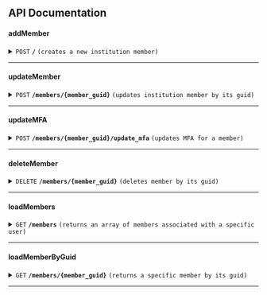 ## API Documentation

#### addMember

<details>
 <summary><code>POST</code> <code><b>/</b></code> <code>(creates a new institution member)</code></summary>

##### Parameters

> | name                               | type     | data type | description                                                                                                                                                                                                                                                                                                                  |
> | ---------------------------------- | -------- | --------- | ---------------------------------------------------------------------------------------------------------------------------------------------------------------------------------------------------------------------------------------------------------------------------------------------------------------------------- |
> | background_aggregation_is_disabled | optional | boolean   | NA                                                                                                                                                                                                                                                                                                                           |
> | credentials                        | required | object    | NA                                                                                                                                                                                                                                                                                                                           |
> | include_transactions               | required | boolean   | NA                                                                                                                                                                                                                                                                                                                           |
> | institution_guid                   | required | string    | NA                                                                                                                                                                                                                                                                                                                           |
> | is_oauth                           | optional | boolean   | NA                                                                                                                                                                                                                                                                                                                           |
> | metadata                           | optional | string    | NA                                                                                                                                                                                                                                                                                                                           |
> | skip_aggregation                   | optional | boolean   | NA                                                                                                                                                                                                                                                                                                                           |
> | referral_source                    | optional | string    | N/A                                                                                                                                                                                                                                                                                                                          |
> | ui_message_webview_url_scheme      | optional | string    | N/A                                                                                                                                                                                                                                                                                                                          |
> | client_redirect_url                | optional | string    | N/A                                                                                                                                                                                                                                                                                                                          |
> | enable_app2app                     | optional | boolean   | This indicates whether OAuth app2app behavior is enabled for institutions that support it. Defaults to true. When set to false, any oauth_window_uri generated will not direct the end user to the institution's mobile application. This setting is not persistent. This setting currently only affects Chase institutions. |

##### Responses

> | http code | content-type       | response                                                                                                                                                                                                                                                                                                                                                                                                                                                                                                                                                                                                                                                                                                                                                                                                                                                                                                          |
> | --------- | ------------------ | ----------------------------------------------------------------------------------------------------------------------------------------------------------------------------------------------------------------------------------------------------------------------------------------------------------------------------------------------------------------------------------------------------------------------------------------------------------------------------------------------------------------------------------------------------------------------------------------------------------------------------------------------------------------------------------------------------------------------------------------------------------------------------------------------------------------------------------------------------------------------------------------------------------------- |
> | `200`     | `application/json` | `{"member": { "aggregated_at": "2016-10-13T18:07:57.000Z","background_aggregation_is_disabled": false"connection_status":"CONNECTED","guid": "MBR-7c6f361b-e582-15b6-60c0-358f12466b4b","id": "unique_id","institution_code": "mxbank","is_being_aggregated": false,"is_managed_by_user": false,"is_manual": false,"is_oauth": false,"metadata": "\\\"credentials_last_refreshed_at\\\": \\\"2015-10-15\\\"","most_recent_job_detail_code": null,"most_recent_job_detail_text": "","name": "MX Bank","oauth_window_uri": "https://mxbank.mx.com/oauth/authorize?client_id=b8OikQ4Ep3NuSUrQ13DdvFuwpNx-qqoAsJDVAQCyLkQ&redirect_uri=https%3A%2F%2Fint-app.moneydesktop.com%2Foauth%2Fredirect_from&response_type=code&scope=openid&state=d745bd4ee6f0f9c184757f574bcc2df2""successfully_aggregated_at": "2016-10-13T17:57:38.000Z","user_guid": "USR-fa7537f3-48aa-a683-a02a-b18940482f54","user_id": "user123"}}` |
> | `400`     | `application/json` |                                                                                                                                                                                                                                                                                                                                                                                                                                                                                                                                                                                                                                                                                                                                                                                                                                                                                                                   |

##### Example cURL

> ```javascript
>  curl -X POST -H "Content-Type: application/json" --data @post.json http://localhost:8889/
> ```

</details>

---

#### updateMember

<details>
 <summary><code>POST</code> <code><b>/members/{member_guid}</b></code> <code>(updates institution member by its guid)</code></summary>

##### Parameters

> | name                               | type     | data type | description                                                                                                                                                                                                                                                                                                                  |
> | ---------------------------------- | -------- | --------- | ---------------------------------------------------------------------------------------------------------------------------------------------------------------------------------------------------------------------------------------------------------------------------------------------------------------------------- |
> | background_aggregation_is_disabled | optional | boolean   | NA                                                                                                                                                                                                                                                                                                                           |
> | credentials                        | required | object    | NA                                                                                                                                                                                                                                                                                                                           |
> | include_transactions               | required | boolean   | NA                                                                                                                                                                                                                                                                                                                           |
> | institution_guid                   | required | string    | NA                                                                                                                                                                                                                                                                                                                           |
> | is_oauth                           | optional | boolean   | NA                                                                                                                                                                                                                                                                                                                           |
> | metadata                           | optional | string    | NA                                                                                                                                                                                                                                                                                                                           |
> | skip_aggregation                   | optional | boolean   | NA                                                                                                                                                                                                                                                                                                                           |
> | referral_source                    | optional | string    | N/A                                                                                                                                                                                                                                                                                                                          |
> | ui_message_webview_url_scheme      | optional | string    | N/A                                                                                                                                                                                                                                                                                                                          |
> | client_redirect_url                | optional | string    | N/A                                                                                                                                                                                                                                                                                                                          |
> | enable_app2app                     | optional | boolean   | This indicates whether OAuth app2app behavior is enabled for institutions that support it. Defaults to true. When set to false, any oauth_window_uri generated will not direct the end user to the institution's mobile application. This setting is not persistent. This setting currently only affects Chase institutions. |

##### Responses

> | http code | content-type       | response                                                                                                                                                                                                                                                                                                                                                                                                                                                                                                                                                                                                                                                                                                                                                                                                                                                                                                          |
> | --------- | ------------------ | ----------------------------------------------------------------------------------------------------------------------------------------------------------------------------------------------------------------------------------------------------------------------------------------------------------------------------------------------------------------------------------------------------------------------------------------------------------------------------------------------------------------------------------------------------------------------------------------------------------------------------------------------------------------------------------------------------------------------------------------------------------------------------------------------------------------------------------------------------------------------------------------------------------------- |
> | `200`     | `application/json` | `{"member": { "aggregated_at": "2016-10-13T18:07:57.000Z","background_aggregation_is_disabled": false"connection_status":"CONNECTED","guid": "MBR-7c6f361b-e582-15b6-60c0-358f12466b4b","id": "unique_id","institution_code": "mxbank","is_being_aggregated": false,"is_managed_by_user": false,"is_manual": false,"is_oauth": false,"metadata": "\\\"credentials_last_refreshed_at\\\": \\\"2015-10-15\\\"","most_recent_job_detail_code": null,"most_recent_job_detail_text": "","name": "MX Bank","oauth_window_uri": "https://mxbank.mx.com/oauth/authorize?client_id=b8OikQ4Ep3NuSUrQ13DdvFuwpNx-qqoAsJDVAQCyLkQ&redirect_uri=https%3A%2F%2Fint-app.moneydesktop.com%2Foauth%2Fredirect_from&response_type=code&scope=openid&state=d745bd4ee6f0f9c184757f574bcc2df2""successfully_aggregated_at": "2016-10-13T17:57:38.000Z","user_guid": "USR-fa7537f3-48aa-a683-a02a-b18940482f54","user_id": "user123"}}` |
> | `400`     | `application/json` |                                                                                                                                                                                                                                                                                                                                                                                                                                                                                                                                                                                                                                                                                                                                                                                                                                                                                                                   |

##### Example cURL

> ```javascript
>  curl -X POST -H "Content-Type: application/json" --data @post.json http://localhost:8889/members/{member_guid}
> ```

</details>

---

#### updateMFA

<details>
 <summary><code>POST</code> <code><b>/members/{member_guid}/update_mfa</b></code> <code>(updates MFA for a member)</code></summary>

##### Parameters

> | name                               | type     | data type | description                                                                                                                                                                                                                                                                                                                  |
> | ---------------------------------- | -------- | --------- | ---------------------------------------------------------------------------------------------------------------------------------------------------------------------------------------------------------------------------------------------------------------------------------------------------------------------------- |
> | background_aggregation_is_disabled | optional | boolean   | NA                                                                                                                                                                                                                                                                                                                           |
> | credentials                        | required | object    | NA                                                                                                                                                                                                                                                                                                                           |
> | include_transactions               | required | boolean   | NA                                                                                                                                                                                                                                                                                                                           |
> | institution_guid                   | required | string    | NA                                                                                                                                                                                                                                                                                                                           |
> | is_oauth                           | optional | boolean   | NA                                                                                                                                                                                                                                                                                                                           |
> | metadata                           | optional | string    | NA                                                                                                                                                                                                                                                                                                                           |
> | skip_aggregation                   | optional | boolean   | NA                                                                                                                                                                                                                                                                                                                           |
> | referral_source                    | optional | string    | N/A                                                                                                                                                                                                                                                                                                                          |
> | ui_message_webview_url_scheme      | optional | string    | N/A                                                                                                                                                                                                                                                                                                                          |
> | client_redirect_url                | optional | string    | N/A                                                                                                                                                                                                                                                                                                                          |
> | enable_app2app                     | optional | boolean   | This indicates whether OAuth app2app behavior is enabled for institutions that support it. Defaults to true. When set to false, any oauth_window_uri generated will not direct the end user to the institution's mobile application. This setting is not persistent. This setting currently only affects Chase institutions. |

##### Responses

> | http code | content-type       | response                                                                                                                                                                                                                                                                                                                                                                                                                                                                                                                                                                                                                                                                                                                                                                                                                                                                                                          |
> | --------- | ------------------ | ----------------------------------------------------------------------------------------------------------------------------------------------------------------------------------------------------------------------------------------------------------------------------------------------------------------------------------------------------------------------------------------------------------------------------------------------------------------------------------------------------------------------------------------------------------------------------------------------------------------------------------------------------------------------------------------------------------------------------------------------------------------------------------------------------------------------------------------------------------------------------------------------------------------- |
> | `200`     | `application/json` | `{"member": { "aggregated_at": "2016-10-13T18:07:57.000Z","background_aggregation_is_disabled": false"connection_status":"CONNECTED","guid": "MBR-7c6f361b-e582-15b6-60c0-358f12466b4b","id": "unique_id","institution_code": "mxbank","is_being_aggregated": false,"is_managed_by_user": false,"is_manual": false,"is_oauth": false,"metadata": "\\\"credentials_last_refreshed_at\\\": \\\"2015-10-15\\\"","most_recent_job_detail_code": null,"most_recent_job_detail_text": "","name": "MX Bank","oauth_window_uri": "https://mxbank.mx.com/oauth/authorize?client_id=b8OikQ4Ep3NuSUrQ13DdvFuwpNx-qqoAsJDVAQCyLkQ&redirect_uri=https%3A%2F%2Fint-app.moneydesktop.com%2Foauth%2Fredirect_from&response_type=code&scope=openid&state=d745bd4ee6f0f9c184757f574bcc2df2""successfully_aggregated_at": "2016-10-13T17:57:38.000Z","user_guid": "USR-fa7537f3-48aa-a683-a02a-b18940482f54","user_id": "user123"}}` |
> | `400`     | `application/json` |                                                                                                                                                                                                                                                                                                                                                                                                                                                                                                                                                                                                                                                                                                                                                                                                                                                                                                                   |

##### Example cURL

> ```javascript
>  curl -X POST -H "Content-Type: application/json" --data @post.json http://localhost:8889//members/{member_guid}/update_mfa
> ```

</details>

---

#### deleteMember

<details>
  <summary><code>DELETE</code> <code><b>/members/{member_guid}</b></code> <code>(deletes member by its guid)</code></summary>

##### Parameters

> | name   | type     | data type | description                           |
> | ------ | -------- | --------- | ------------------------------------- |
> | `guid` | required | string    | The specific member unique idendifier |

##### Responses

> | http code | content-type       | response |
> | --------- | ------------------ | -------- |
> | `200`     | `application/json` |          |
> | `400`     | `application/json` |          |

##### Example cURL

> ```javascript
>  curl -X DELETE -H "Content-Type: application/json" http://localhost:8889//members/{member_guid}
> ```

</details>

---

#### loadMembers

<details>
 <summary><code>GET</code> <code><b>/members</b></code> <code>(returns an array of members associated with a specific user)</code></summary>

##### Responses

> | http code | content-type       | response                                                                                                                                                                                                                                                                                                                                                                                                                                                                                                                                                                                                                                                                                                                                                                                                                                                                                                             |
> | --------- | ------------------ | -------------------------------------------------------------------------------------------------------------------------------------------------------------------------------------------------------------------------------------------------------------------------------------------------------------------------------------------------------------------------------------------------------------------------------------------------------------------------------------------------------------------------------------------------------------------------------------------------------------------------------------------------------------------------------------------------------------------------------------------------------------------------------------------------------------------------------------------------------------------------------------------------------------------- |
> | `200`     | `application/json` | `{"members": [{ "aggregated_at": "2016-10-13T18:07:57.000Z","background_aggregation_is_disabled": false"connection_status":"CONNECTED","guid": "MBR-7c6f361b-e582-15b6-60c0-358f12466b4b","id": "unique_id","institution_code": "mxbank","is_being_aggregated": false,"is_managed_by_user": false,"is_manual": false,"is_oauth": false,"metadata": "\\\"credentials_last_refreshed_at\\\": \\\"2015-10-15\\\"","most_recent_job_detail_code": null,"most_recent_job_detail_text": "","name": "MX Bank","oauth_window_uri": "https://mxbank.mx.com/oauth/authorize?client_id=b8OikQ4Ep3NuSUrQ13DdvFuwpNx-qqoAsJDVAQCyLkQ&redirect_uri=https%3A%2F%2Fint-app.moneydesktop.com%2Foauth%2Fredirect_from&response_type=code&scope=openid&state=d745bd4ee6f0f9c184757f574bcc2df2""successfully_aggregated_at": "2016-10-13T17:57:38.000Z","user_guid": "USR-fa7537f3-48aa-a683-a02a-b18940482f54","user_id": "user123"}]}` |
> | `400`     | `application/json` |                                                                                                                                                                                                                                                                                                                                                                                                                                                                                                                                                                                                                                                                                                                                                                                                                                                                                                                      |

##### Example cURL

> ```javascript
>  curl -X POST -H "Content-Type: application/json" --data @post.json http://localhost:8889/members
> ```

</details>

---

#### loadMemberByGuid

<details>
 <summary><code>GET</code> <code><b>/members/{member_guid}</b></code> <code>(returns a specific member by its guid)</code></summary>

##### Responses

> | http code | content-type       | response                                                                                                                                                                                                                                                                                                                                                                                                                                                                                                                                                                                                                                                                                                                                                                                                                                                                                                          |
> | --------- | ------------------ | ----------------------------------------------------------------------------------------------------------------------------------------------------------------------------------------------------------------------------------------------------------------------------------------------------------------------------------------------------------------------------------------------------------------------------------------------------------------------------------------------------------------------------------------------------------------------------------------------------------------------------------------------------------------------------------------------------------------------------------------------------------------------------------------------------------------------------------------------------------------------------------------------------------------- |
> | `200`     | `application/json` | `{"member": { "aggregated_at": "2016-10-13T18:07:57.000Z","background_aggregation_is_disabled": false"connection_status":"CONNECTED","guid": "MBR-7c6f361b-e582-15b6-60c0-358f12466b4b","id": "unique_id","institution_code": "mxbank","is_being_aggregated": false,"is_managed_by_user": false,"is_manual": false,"is_oauth": false,"metadata": "\\\"credentials_last_refreshed_at\\\": \\\"2015-10-15\\\"","most_recent_job_detail_code": null,"most_recent_job_detail_text": "","name": "MX Bank","oauth_window_uri": "https://mxbank.mx.com/oauth/authorize?client_id=b8OikQ4Ep3NuSUrQ13DdvFuwpNx-qqoAsJDVAQCyLkQ&redirect_uri=https%3A%2F%2Fint-app.moneydesktop.com%2Foauth%2Fredirect_from&response_type=code&scope=openid&state=d745bd4ee6f0f9c184757f574bcc2df2""successfully_aggregated_at": "2016-10-13T17:57:38.000Z","user_guid": "USR-fa7537f3-48aa-a683-a02a-b18940482f54","user_id": "user123"}}` |
> | `400`     | `application/json` |                                                                                                                                                                                                                                                                                                                                                                                                                                                                                                                                                                                                                                                                                                                                                                                                                                                                                                                   |

##### Example cURL

> ```javascript
>  curl -X POST -H "Content-Type: application/json" --data @post.json http://localhost:8889/members/{member_guid}
> ```

</details>

---
